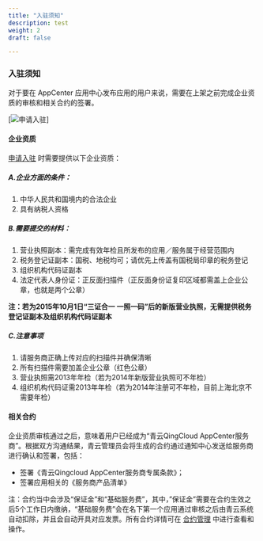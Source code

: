 ```yaml
---
title: "入驻须知"
description: test
weight: 2
draft: false

---
```


### 入驻须知

对于要在 AppCenter 应用中心发布应用的用户来说，需要在上架之前完成企业资质的审核和相关合约的签署。

[![申请入驻](/appcenter/market/business-process/_image/apply.png)]

#### 企业资质

[申请入驻](https://appcenter.qingcloud.com/apply) 时需要提供以下企业资质：

##### A.企业方面的条件：

1. 中华人民共和国境内的合法企业
2. 具有纳税人资格

##### B.需要提交的材料：

1. 营业执照副本：需完成有效年检且所发布的应用／服务属于经营范围内
2. 税务登记证副本：国税、地税均可；请优先上传盖有国税局印章的税务登记
3. 组织机构代码证副本
4. 法定代表人身份证：正反面扫描件（正反面身份证复印区域都需盖上企业公章，也就是两个公章）

**注：若为2015年10月1日“三证合一 一照一码”后的新版营业执照，无需提供税务登记证副本及组织机构代码证副本**

##### C.注意事项

1. 请服务商正确上传对应的扫描件并确保清晰
2. 所有扫描件需要加盖企业公章（红色公章）
3. 营业执照需2013年年检（若为2014年新版营业执照可不年检）
4. 组织机构代码证需2013年年检（若为2014年注册可不年检，目前上海北京不需要年检）

#### 相关合约

企业资质审核通过之后，意味着用户已经成为“青云QingCloud AppCenter服务商”。根据双方沟通结果，青云管理员会将生成的合约通过通知中心发送给服务商进行确认和签署，包括：

- 签署《青云Qingcloud AppCenter服务商专属条款》；
- 签署应用相关的《服务商产品清单》

注：合约当中会涉及“保证金”和“基础服务费”，其中，”保证金”需要在合约生效之后5个工作日内缴纳，“基础服务费”会在名下第一个应用通过审核之后由青云系统自动扣除，并且会自动开具对应发票。所有合约详情可在 [合约管理](https://docs.qingcloud.com/appcenter/docs/business-process/contracts.html) 中进行查看和操作。